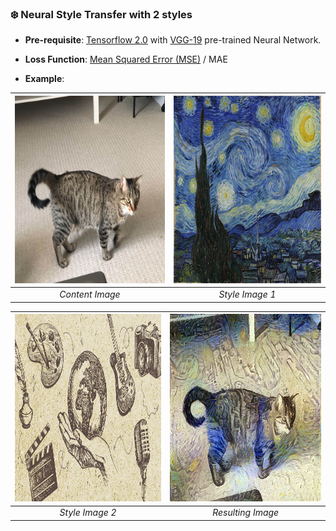 ### :snowflake: Neural Style Transfer with 2 styles

- __Pre-requisite__: [Tensorflow 2.0](https://www.tensorflow.org/guide/effective_tf2) with [VGG-19](https://www.mathworks.com/help/deeplearning/ref/vgg19.html) pre-trained Neural Network. 
- __Loss Function__: [Mean Squared Error (MSE)](https://en.wikipedia.org/wiki/Mean_squared_error) / MAE

- __Example__: 

| <img src="https://github.com/JJtheNOOB/2-Style-Image-Neural-Style-Transfer/blob/master/images/cat.jpg" width="350" height="300"> | <img src="https://github.com/JJtheNOOB/2-Style-Image-Neural-Style-Transfer/blob/master/images/mellow.jpg" width="350" height="300"> |
|:--:| :--:|
| *Content Image* | *Style Image 1* |


| <img src="https://github.com/JJtheNOOB/2-Style-Image-Neural-Style-Transfer/blob/master/images/pencil_style.jpg" width="350" height="300"> | <img src="https://github.com/JJtheNOOB/2-Style-Image-Neural-Style-Transfer/blob/master/images/Adam_MAE.jpg" width="350" height="300"> |
|:--:| :--:|
| *Style Image 2* | *Resulting Image* |


